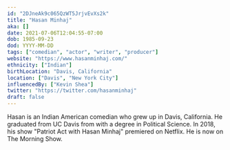 ```yaml
---
id: "2DJneAk9c065QzWT5JrjvEvXs2k"
title: "Hasan Minhaj"
aka: []
date: 2021-07-06T12:04:55-07:00
dob: 1985-09-23
dod: YYYY-MM-DD
tags: ["comedian", "actor", "writer", "producer"]
website: "https://www.hasanminhaj.com/"
ethnicity: ["Indian"]
birthLocation: "Davis, California"
location: ["Davis", "New York City"]
influencedBy: ["Kevin Shea"]
twitter: "https://twitter.com/hasanminhaj"
draft: false
---
```


Hasan is an Indian American comedian who grew up in Davis, California. He
graduated from UC Davis from with a degree in Political Science. In 2018, his
show "Patriot Act with Hasan Minhaj" premiered on Netflix. He is now on The
Morning Show.
